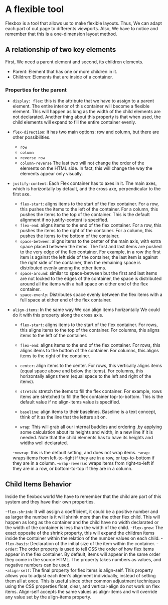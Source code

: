 # A flexible tool

Flexbox is a tool that allows us to make flexible layouts. Thus, We can adapt each part of out page to differents viewports.
Also, We have to notice and remember that this is a one-dimension layout method.

## A relationship of two key elements

First, We need a parent element and second, its children elements.  

- Parent: Element that has one or more children in it.
- Children: Elements that are inside of a container.

### Properties for the parent

- `display: flex`: this is the attribute that we have to assign to a parent element. The entire interior of this container will become a flexible element. This will happen as long as the width of the child elements are not declarated.
Another thing about this property is that when used, the child elements will expand to fill the entire container evenly.
- `flex-direction`: it has two main options: row and column, but there are other possibilities.
  - `row`
  - `column`
  - `reverse row`
  - `column-reverse`
The last two will not change the order of the elements on the HTML side. In fact, this will change the way the elements appear only visually.

- `justify-content`: Each Flex container has to axes in it. The main axes, which is horizontally by default, and the cross axe, perpendicular to the first axe.  
  - `flex-start`: aligns items to the start of the flex container. For a row, this pushes the items to the left of the container. For a column, this pushes the items to the top of the container. This is the default alignment if no justify-content is specified.
  - `flex-end`: aligns items to the end of the flex container. For a row, this pushes the items to the right of the container. For a column, this pushes the items to the bottom of the container.
  - `space-between`: aligns items to the center of the main axis, with extra space placed between the items. The first and last items are   pushed to the very edge of the flex container. For example, in a row the first item is against the left side of the container, the last item is against the right side of the container, then the remaining space is distributed evenly among the other items.
  - `space-around`: similar to space-between but the first and last items are not locked to the edges of the container, the space is distributed around all the items with a half space on either end of the flex container.
  - `space-evenly`: Distributes space evenly between the flex items with a full space at either end of the flex container.

- `align-items`: In the same way We can align items horizontally We could do it with this property along the cross axis.
  - `flex-start`: aligns items to the start of the flex container. For rows, this aligns items to the top of the container. For columns, this aligns items to the left of the container.
  - `flex-end`: aligns items to the end of the flex container. For rows, this aligns items to the bottom of the container. For columns, this aligns items to the right of the container.
  - `center`: align items to the center. For rows, this vertically aligns items (equal space above and below the items). For columns, this horizontally aligns them (equal space to the left and right of the items).
  - `stretch`: stretch the items to fill the flex container. For example, rows items are stretched to fill the flex container top-to-bottom. This is the default value if no align-items value is specified.
  - `baseline`: align items to their baselines. Baseline is a text concept, think of it as the line that the letters sit on.

  - `wrap`: This will grab all our internal buddies and ordering ,by applying some calculation about its heights and width, in a new line if it is needed. Note that the child elements has to have its heights and widths well declarated.

  -`nowrap`: this is the default setting, and does not wrap items.
  -`wrap`: wraps items from left-to-right if they are in a row, or top-to-bottom if they are in a column.
  -`wrap-reverse`: wraps items from right-to-left if they are in a row, or bottom-to-top if they are in a column.

## Child Items Behavior

  Inside the flexbox world We have to remember that the child are part of this system and they have their own properties.

  -`flex-shrink`: It will assign a coefficient, it could be a positive number and as larger the number is it will shrink more than the other flex child. This will happen as long as the container and the child have no width declarated or the width of the container is less than the width of the child.
  -`flex-grow`: The exact opposite of the shrink property, this will expand the children items inside the container within the relation of the number values on each child.
  -`flex-basis`: Declaration of the initial size of the item within the container.
  -`order`: The order property is used to tell CSS the order of how flex items appear in the flex container. By default, items will appear in the same order they come in the source HTML. The property takes numbers as values, and negative numbers can be used.  
  -`align-self`: The final property for flex items is align-self. This property allows you to adjust each item's alignment individually, instead of setting them all at once. This is useful since other common adjustment techniques using the CSS properties float, clear, and vertical-align do not work on flex items. Align-self accepts the same values as align-items and will override any value set by the align-items property.
  